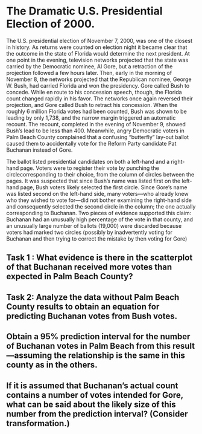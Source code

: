 # The Dramatic U.S. Presidential Election of 2000.
The U.S. presidential election of November 7, 2000, was one of the closest in history. 
As returns were counted on election night it became clear that the outcome in the state of Florida would determine the next president. 
At one point in the evening, television networks projected that the state was carried by the Democratic nominee, Al Gore, but a retraction of the projection followed a few hours later. 
Then, early in the morning of November 8, the networks projected that the Republican nominee, George W. Bush, had carried
Florida and won the presidency. Gore called Bush to concede. 
While en route to his concession speech, though, the Florida count changed rapidly in his favor. 
The networks once again reversed their projection, and Gore called Bush to retract his concession. 
When the roughly 6 million Florida votes had been counted, Bush was shown to be leading by only 1,738, and the narrow margin triggered an automatic recount. 
The recount, completed in the evening of November 9, showed Bush’s lead to be less than 400.
Meanwhile, angry Democratic voters in Palm Beach County complained that a confusing
“butterfly” lay-out ballot caused them to accidentally vote for the Reform Party candidate Pat Buchanan instead of Gore. 

The ballot listed presidential candidates on both a left-hand and a right-hand page. 
Voters were to register their vote by punching the circlecorresponding to their choice, from the column of circles between the pages. 
It was suspected that since Bush’s name was listed first on the left-hand page, Bush voters likely selected the first circle.
Since Gore’s name was listed second on the left-hand side, many voters—who already knew who
they wished to vote for—did not bother examining the right-hand side and consequently selected the
second circle in the column; the one actually corresponding to Buchanan. 
Two pieces of evidence supported this claim: Buchanan had an unusually high percentage of the vote in that county, and an
unusually large number of ballots (19,000) were discarded because voters had marked two circles
(possibly by inadvertently voting for Buchanan and then trying to correct the mistake by then voting for Gore)

## Task 1 : What evidence is there in the scatterplot of that Buchanan received more votes than expected in Palm Beach County? 
## Task 2: Analyze the data without Palm Beach County results to obtain an equation for predicting Buchanan votes from Bush votes.
## Obtain a 95% prediction interval for the number of Buchanan votes in Palm Beach from this result—assuming the relationship is the same in this county as in the others. 
## If it is assumed that Buchanan’s actual count contains a number of votes intended for Gore, what can be said about the likely size of this number from the prediction interval? (Consider transformation.)
